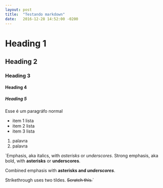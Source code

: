 ```yaml
---
layout: post
title:  "Testando markdown"
date:   2016-12-28 14:52:00 -0200
---
```


# Heading 1

## Heading 2

### Heading 3

#### Heading 4

##### Heading 5

Esse é um paragráfo normal

- item 1 lista
- item 2 lista
- item 3 lista

1. palavra
2. palavra

`Emphasis, aka italics, with *asterisks* or _underscores_.
Strong emphasis, aka bold, with **asterisks** or __underscores__.

Combined emphasis with **asterisks and _underscores_**.

Strikethrough uses two tildes. ~~Scratch this.~~`
